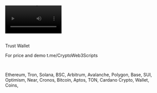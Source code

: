 <video src='https://github.com/user-attachments/assets/f9432c63-0e11-4a9d-97e8-154faf436424' width=180/><video />
<br />






<br />
Trust Wallet

For price and demo
t.me/CryptoWeb3Scripts

<br />

Ethereum, Tron, Solana, BSC, Arbitrum, Avalanche, Polygon, Base, SUI, Optimism, Near, Cronos, Bitcoin, Aptos, TON, Cardano
Crypto, Wallet, Coins,
